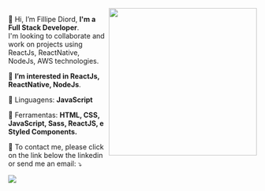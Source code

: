 <img align="right" width="300" src="https://i2.wp.com/allhtaccess.info/wp-content/uploads/2018/03/programming.gif?fit=1281%2C716&ssl=1" />

<p align="left">
  👋 Hi, I’m Fillipe Diord,
  <strong>I'm a Full Stack Developer</strong>.<br>
  I'm looking to collaborate and work on projects using ReactJs, ReactNative, NodeJs, AWS technologies.
</p>

<p align="left">
  👀 <strong>I’m interested in ReactJs, ReactNative, NodeJs</strong>.
</p>

<p align="left">
  🦄 Linguagens: <strong>JavaScript</strong>
</p>

<p align="left">
  💼 Ferramentas: <strong>HTML, CSS, JavaScript, Sass, ReactJS, e Styled Components.</strong>
</p>

<p align="left">
  💌 To contact me, please click on the link below the linkedin or send me an email: ⤵️
</p>

<p align="left">
  <a href="#" alt="Linkedin">
  <img src="https://img.shields.io/badge/-Linkedin-0e76a8?style=flat-square&logo=Linkedin&logoColor=white&link=https://www.linkedin.com/in/fillipe-diord-b59200153/" /></a>
